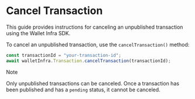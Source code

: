 # Cancel Transaction

This guide provides instructions for canceling an unpublished transaction using the Wallet Infra SDK.

To cancel an unpublished transaction, use the `cancelTransaction()` method:

```ts
const transactionId = "your-transaction-id";
await walletInfra.Transaction.cancelTransaction(transactionId);
```

> [!NOTE]
> Only unpublished transactions can be canceled. Once a transaction has been published and has a `pending` status, it cannot be canceled.
